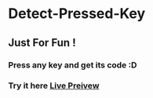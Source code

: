 # Detect-Pressed-Key
## Just For Fun !
### Press any key and get its code :D
### Try it here <a href="https://deekcs.github.io/Detect-Pressed-Key/">Live Preivew</a>
